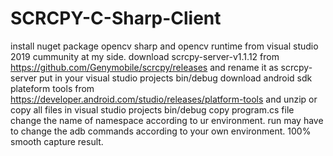 # SCRCPY-C-Sharp-Client
install nuget package opencv sharp and opencv runtime from visual studio 2019 cummunity at my side.
download scrcpy-server-v1.1.12 from https://github.com/Genymobile/scrcpy/releases and rename it as scrcpy-server put in your visual studio projects bin/debug
download android sdk plateform tools from https://developer.android.com/studio/releases/platform-tools and unzip or copy all files in visual studio projects bin/debug
copy program.cs file
change the name of namespace according to ur environment.
run
may have to change the adb commands according to your own environment.
100% smooth capture result.
